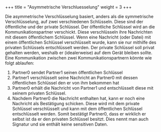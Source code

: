 +++
title = "Asymmetrische Verschluesselung"
weight = 3
+++

Die asymmetrische Verschlüsselung basiert, anders als die symmetrische Verschlüsselung, auf zwei verschiedenen Schlüsseln. Diese sind der öffentliche und der private Schlüssel. Der öffentliche Schlüssel wird an die Kommunikationspartner verschickt. Diese verschlüsseln ihre Nachrichten mit diesem öffentlichem Schlüssel. Wenn eine Nachricht (oder Datei) mit einem öffentlichen Schlüssel verschlüsselt wurde, kann sie nur mithilfe des privaten Schlüssels entschlüsselt werden. Der private Schlüssel soll privat gehalten werden, weshalb er (idealerweise) auf dem Gerät bleiben sollte. Eine Kommunikation zwischen zwei Kommunikationspartnern könnte wie folgt ablaufen:

1. Partner0 sendet Partner1 seinen öffentlichen Schlüssel
2. Partner1 verschlüsselt seine Nachricht an Partner0 mit dessen öffentlichen Schlüssel den er von ihm bekommen hat
3. Partner0 erhält die Nachricht von Partner1 und entschlüsselt diese mit seinem privaten Schlüssel.
4. Nachdem Partner0 die Nachricht enthalten hat, kann er noch eine Nachricht als Bestätigung schicken. Diese wird mit dem private Schlüssel verschlüsselt und kann mit dem öffentlichen Schlüssel entschlüsselt werden. Somit bestätigt Partner0, dass er wirklich er selbst ist da er den privaten Schlüssel besitzt. Dies nennt man auch Signatur und sie enthält keine sensitiven Daten.
